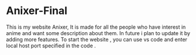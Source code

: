 # Anixer-Final
This is my website Anixer, It is made for all the people who have interest in anime and want some description about them. In future i plan to update it by adding more features. To start the website , you can use vs code and enter local host port specified in the code .
